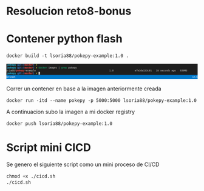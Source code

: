 # Resolucion reto8-bonus

# Contener python flash
````
docker build -t lsoria88/pokepy-example:1.0 .
````
![1](./img/reto8-1.png)

Correr un contener en base a la imagen anteriormente creada
````
docker run -itd --name pokepy -p 5000:5000 lsoria88/pokepy-example:1.0
````

A continuacion subo la imagen a mi docker registry
````
docker push lsoria88/pokepy-example:1.0
````

# Script mini CICD
Se genero el siguiente script como un mini proceso de CI/CD
````
chmod +x ./cicd.sh
./cicd.sh
````


